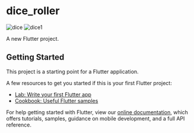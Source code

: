 # dice_roller
![dice](https://user-images.githubusercontent.com/66847518/122937409-96e05380-d38f-11eb-876e-21c156bc5f07.jpg)
![dice1](https://user-images.githubusercontent.com/66847518/122937414-98aa1700-d38f-11eb-8672-67bc49c73ae0.jpg)

A new Flutter project.

## Getting Started

This project is a starting point for a Flutter application.

A few resources to get you started if this is your first Flutter project:

- [Lab: Write your first Flutter app](https://flutter.dev/docs/get-started/codelab)
- [Cookbook: Useful Flutter samples](https://flutter.dev/docs/cookbook)

For help getting started with Flutter, view our
[online documentation](https://flutter.dev/docs), which offers tutorials,
samples, guidance on mobile development, and a full API reference.
